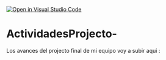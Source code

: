 [![Open in Visual Studio Code](https://classroom.github.com/assets/open-in-vscode-c66648af7eb3fe8bc4f294546bfd86ef473780cde1dea487d3c4ff354943c9ae.svg)](https://classroom.github.com/online_ide?assignment_repo_id=8680397&assignment_repo_type=AssignmentRepo)
# ActividadesProjecto-
Los avances del projecto final de mi equipo voy a subir aqui : 
